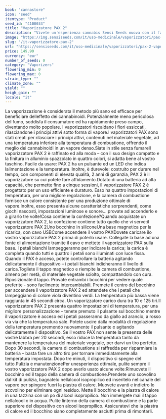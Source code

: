 ```yaml
---
book: "cannastore"
icon: "seed"
itemtype: "Product"
seed_id: "4100034"
title: "Vaporizzatore PAX 2"
description: "Vivete un'esperienza cannabis Sensi Seeds nuova con il facile vaporizzatore PAX 2 portatile, compatto, high-tech. Acquistatelo oggi stesso!"
image: "https://img.sensiseeds.com/it/uso-medicinale/vaporizzatori/pax-2-vaporizzatore-image.png"
slug: "/it-vaporizzatore-pax-2"
url: "https://sensiseeds.com/it/uso-medicinale/vaporizzatori/pax-2-vaporizzatore?a_aid=cannastore"
price: 149.99
currency: "eur"
number_of_seeds: 0
category: "Vaporizers"
flowering_min: 0
flowering_max: 0
strain_type: ""
climate_zone: ""
yield: ""
heigh_gain: ""
locale: "it"
---
```

La vaporizzazione è considerata il metodo più sano ed efficace per beneficiare delleffetto dei cannabinoidi. Potenzialmente meno pericolosa del fumo, soddisfa il consumatore ed ha rapidamente preso campo, diventando molto popolare. I vaporizzatori riscaldano i fiori essiccati, rilasciandone i principi attivi sotto forma di vapore.I vaporizzatori PAX sono stati creati per rilasciare i principi attivi, contenuti nel materiale vegetale, ad una temperatura inferiore alla temperatura di combustione, offrendo il meglio dei cannabinoidi in un vapore denso.Siate in stile senza fumareIl vaporizzatore PAX 2 è raffinato ed alla moda – con il suo design compatto e la finitura in alluminio spazzolato in quattro colori, si adatta bene al vostro taschino. Facile da usare: PAX 2 ha un pulsante ed un LED che indica lalimentazione e la temperatura. Inoltre, è durevole: costruito per durare nel tempo, con componenti di elevata qualità, 2 anni di garanzia, PAX 2 è il vaporizzatore su cui potete fare affidamento.Dotato di una batteria ad alta capacità, che permette fino a cinque sessioni, il vaporizzatore PAX 2 è progettato per un uso efficiente e duraturo. Esso ha quattro impostazioni di temperatura, per una migliore regolazione, e la camera di combustione fornisce un calore consistente per una produzione ottimale di vapore.Inoltre, esso presenta alcune caratteristiche sorprendenti, come giochi nascosti, impostazioni luminose e sonore… provate ad accenderlo e a girarlo tre volte!Cosa contiene la confezione?Quando acquistate un vaporizzatore PAX 2, la confezione contiene tutto quello che vi serve:il vaporizzatore PAX 2Uno bocchino in siliconeUna base magnetica per la ricarica, con cavo USBCome accendere il vostro PAXDovete caricare ilo vostro vaporizzatore PAX 2 prima di poterlo usare. Collegate la base ad una fonte di alimentazione tramite il cavo e mettete il vaporizzatore PAX sulla base. I petali bianchi lampeggeranno per indicare la carica; la carica è completa quando tutti e quattro i petali sono illuminati con luce fissa. Quando il PAX è acceso, potete controllare la batteria agitando delicatamente il dispositivo – i petali bianchi indicheranno il livello di carica.Togliete il tappo magnetico e riempite la camera di combustione, almeno per metà, di materiale vegetale sciolto, compattandolo con cura. Riposizionate il tappo. Provate entrambi i bocchini per vedere quale preferite - sono facilmente intercambiabili. Premete il centro del bocchino per accendere il vaporizzatore PAX 2 ed attendete che i petali che lampeggiano di colore viola diventino verdi. La temperatura più bassa viene raggiunta in 45 secondi circa. Un vaporizzatore carico dura tra 10 e 125 tiri.Il vaporizzatore PAX 2 presenta quattro impostazioni di temperatura, per una migliore personalizzazione – tenete premuto il pulsante sul bocchino mentre il vaporizzatore è acceso ed i petali passeranno da giallo ad arancio, a rosso via via che la temperatura sale. Potete uscire dalla modalità di regolazione della temperatura premendo nuovamente il pulsante o agitando delicatamente il dispositivo. Se il vostro PAX non sente la presenza delle vostre labbra per 20 secondi, esso riduce la temperatura tanto da mantenere la temperatura del materiale vegetale, per darvi un tiro perfetto. Dopo 30 secondi, la camera di combustione si raffredda per risparmiare la batteria – basta fare un altro tiro per tornare immediatamente alla temperatura impostata. Dopo tre minuti, il dispositivo si spegne del tutto.Pulizia e manutenzionePer unesperienza ottimale, pulite sempre il vostro vaporizzatore PAX 2 dopo averlo usato alcune volte:Rimuovete il bocchino ed il tappo della camera di combustione.Prendete uno scovolino dal kit di pulizia, bagnatelo nellalcool isopropilico ed inseritelo nel canale del vapore per spingere fuori la piastra di calore. Muovete avanti e indietro lo scovolino per eliminare ogni residuo. Mette il bocchino e la piastra di calore in una tazzina con un po di alcool isopropilico. Non immergete mai il tappo nellalcool o in acqua. Pulite linterno della camera di combustione e la parte superiore del dispositivo con alcool isopropilico. Assicuratevi che la piastra di calore ed il bocchino siano completamente asciutti prima di rimontarli.
